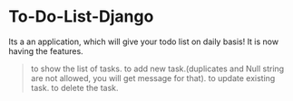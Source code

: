 # To-Do-List-Django
Its a an application, which will give your todo list on daily basis!
It is now having the features.
  > to show the list of tasks.
  > to add new task.(duplicates and Null string are not allowed, you will get message for that).
  > to update existing task.
  > to delete the task.
